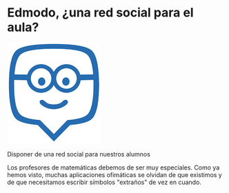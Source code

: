 # Edmodo, ¿una red social para el aula?

![](/assets/edmodo.png)

Disponer de una red social para nuestros alumnos

Los profesores de matemáticas debemos de ser muy especiales. Como ya hemos visto, muchas aplicaciones ofimáticas se olvidan de que existimos y de que necesitamos escribir símbolos "extraños" de vez en cuando.



